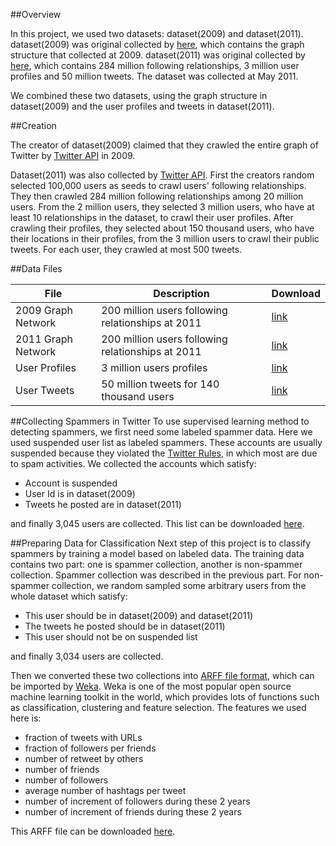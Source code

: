 ##Overview

In this project, we used two datasets: dataset(2009) and dataset(2011). dataset(2009) was original collected by [here](http://an.kaist.ac.kr/traces/WWW2010.html), which contains the graph structure that collected at 2009. dataset(2011) was original collected by [here](https://wiki.cites.illinois.edu/wiki/display/forward/Dataset-UDI-TwitterCrawl-Aug2012?src=search), which contains 284 million following relationships, 3 million user profiles and 50 million tweets. The dataset was collected at May 2011.

We combined these two datasets, using the graph structure in dataset(2009) and the user profiles and tweets in dataset(2011).

##Creation

The creator of dataset(2009) claimed that they crawled the entire graph of Twitter by [Twitter API](https://dev.twitter.com/docs/api/1.1) in 2009.

Dataset(2011) was also collected by [Twitter API](https://dev.twitter.com/docs/api/1.1). First the creators random selected 100,000 users as seeds to crawl users' following relationships. They then crawled 284 million following relationships among 20 million users. From the 2 million users, they selected 3 million users, who have at least 10 relationships in the dataset, to crawl their user profiles. After crawling their profiles, they selected about 150 thousand users, who have their locations in their profiles, from the 3 million users to crawl their public tweets. For each user, they crawled at most 500 tweets.

##Data Files

| File              | Description           | Download  |
| ----------------- |--------------- | ------ |
| 2009 Graph Network | 200 million users following relationships at 2011 | [link](http://an.kaist.ac.kr/~haewoon/release/twitter_social_graph/twitter_rv.tar.gz) |
| 2011 Graph Network | 200 million users following relationships at 2011 | [link](http://forward.cs.illinois.edu/datasets/UDI/UDI-TwitterCrawl-Aug2012-Network.zip) |
| User Profiles     | 3 million users profiles | [link](http://forward.cs.illinois.edu/datasets/UDI/UDI-TwitterCrawl-Aug2012-Profiles.zip) |
| User Tweets       | 50 million tweets for 140 thousand users | [link](http://forward.cs.illinois.edu/datasets/UDI/UDI-TwitterCrawl-Aug2012-Tweets.zip) |

##Collecting Spammers in Twitter
To use supervised learning method to detecting spammers, we first need some labeled spammer data. Here we used suspended user list as labeled spammers. These accounts are usually suspended because they violated the [Twitter Rules](https://support.twitter.com/articles/18311-the-twitter-rules), in which most are due to spam activities. We collected the accounts which satisfy:

* Account is suspended
* User Id is in dataset(2009)
* Tweets he posted are in dataset(2011)

and finally 3,045 users are collected. This list can be downloaded [here](/static/suspended.txt).

##Preparing Data for Classification
Next step of this project is to classify spammers by training a model based on labeled data. The training data contains two part: one is spammer collection, another is non-spammer collection. Spammer collection was described in the previous part. For non-spammer collection, we random sampled some arbitrary users from the whole dataset which satisfy:

* This user should be in dataset(2009) and dataset(2011)
* The tweets he posted should be in dataset(2011)
* This user should not be on suspended list

and finally 3,034 users are collected.

Then we converted these two collections into [ARFF file format](http://www.cs.waikato.ac.nz/ml/weka/arff.html), which can be imported by [Weka](http://www.cs.waikato.ac.nz/ml/weka/arff.html). Weka is one of the most popular open source machine learning toolkit in the world, which provides lots of functions such as classification, clustering and feature selection. The features we used here is:

* fraction of tweets with URLs
* fraction of followers per friends
* number of retweet by others
* number of friends
* number of followers
* average number of hashtags per tweet
* number of increment of followers during these 2 years
* number of increment of friends during these 2 years

This ARFF file can be downloaded [here](/static/train.arff).